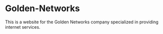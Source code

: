 # Golden-Networks
This is a website for the Golden Networks company specialized in providing internet services.
